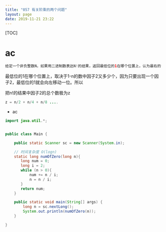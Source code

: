 ```yaml
---
title: "057 有关阶乘的两个问题"
layout: page
date: 2019-11-21 23:22
---
```


[TOC]

# ac

```java
给定一个非负整数N，如果用二进制数表达N!的结果，返回最低位的1在哪个位置上，认为最右的位置为位置0。
```

最低位的1在哪个位置上，取决于1-n的数中因子2又多少个，因为只要出现一个因子2，最低位的1就会向左移动一位。所以

把n!的结果中因子2的总个数极为z

```java
z = n/2 + n/4 + n/8 ....
```

* ac

```java
import java.util.*;


public class Main {

    public static Scanner sc = new Scanner(System.in);

    // 时间复杂度 O(logn)
    static long numOfZero(long n){
       long num = 0;
       long i = 2;
       while (n > 0){
           num += n / i;
           n = n / i;
       }
       return num;
    }

    public static void main(String[] args) {
        long n = sc.nextLong();
        System.out.println(numOfZero(n));
    }

}
```
